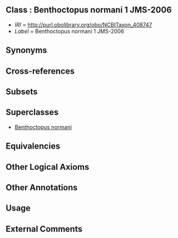 
## Class : Benthoctopus normani 1 JMS-2006

 * *IRI* = http://purl.obolibrary.org/obo/NCBITaxon_408747
 * *Label* = Benthoctopus normani 1 JMS-2006

## Synonyms


## Cross-references


## Subsets


## Superclasses

 * [Benthoctopus normani](../../NCBITaxon/45/NCBITaxon_408745.md)

## Equivalencies


## Other Logical Axioms


## Other Annotations


## Usage


## External Comments

